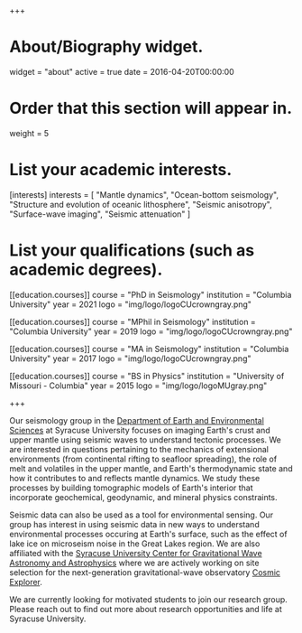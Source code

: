 +++
# About/Biography widget.
widget = "about"
active = true
date = 2016-04-20T00:00:00

# Order that this section will appear in.
weight = 5

# List your academic interests.
[interests]
  interests = [
    "Mantle dynamics",
    "Ocean-bottom seismology",
    "Structure and evolution of oceanic lithosphere",
    "Seismic anisotropy",
    "Surface-wave imaging",
    "Seismic attenuation"
  ]

# List your qualifications (such as academic degrees).
[[education.courses]]
  course = "PhD in Seismology"
  institution = "Columbia University"
  year = 2021
  logo = "img/logo/logoCUcrowngray.png"

[[education.courses]]
  course = "MPhil in Seismology"
  institution = "Columbia University"
  year = 2019
  logo = "img/logo/logoCUcrowngray.png"

[[education.courses]]
  course = "MA in Seismology"
  institution = "Columbia University"
  year = 2017
  logo = "img/logo/logoCUcrowngray.png"

[[education.courses]]
  course = "BS in Physics"
  institution = "University of Missouri - Columbia"
  year = 2015
  logo = "img/logo/logoMUgray.png"

+++

<!-- # About -->

Our seismology group in the [Department of Earth and Environmental Sciences](https://thecollege.syr.edu/earth-sciences-department/) at Syracuse University focuses on imaging Earth's crust and upper mantle using seismic waves to understand tectonic processes. We are interested in questions pertaining to the mechanics of extensional environments (from continental rifting to seafloor spreading), the role of melt and volatiles in the upper mantle, and Earth's thermodynamic state and how it contributes to and reflects mantle dynamics. We study these processes by building tomographic models of Earth's interior that incorporate geochemical, geodynamic, and mineral physics constraints.

Seismic data can also be used as a tool for environmental sensing. Our group has interest in using seismic data in new ways to understand environmental processes occuring at Earth's surface, such as the effect of lake ice on microseism noise in the Great Lakes region. We are also affiliated with the [Syracuse University Center for Gravitational Wave Astronomy and Astrophysics](https://gravitationalwaves.syracuse.edu/) where we are actively working on site selection for the next-generation gravitational-wave observatory [Cosmic Explorer](https://cosmicexplorer.org/).

We are currently looking for motivated students to join our research group. Please reach out to find out more about research opportunities and life at Syracuse University.

<!-- I also have an interest in using [data visualization and sonification](#outreach) as a tool for science communication and outreach. -->

